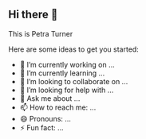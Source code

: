 ## Hi there 👋

This is Petra Turner

Here are some ideas to get you started:

- 🔭 I’m currently working on ...
- 🌱 I’m currently learning ...
- 👯 I’m looking to collaborate on ...
- 🤔 I’m looking for help with ...
- 💬 Ask me about ...
- 📫 How to reach me: ...
- 😄 Pronouns: ...
- ⚡ Fun fact: ...

<!--
**petraturner852145/petraturner852145** is a ✨ _special_ ✨ repository because its `README.md` (this file) appears on your GitHub profile.


-->
